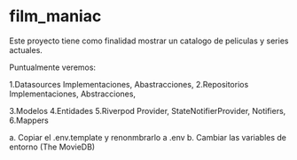 # film_maniac

Este proyecto tiene como finalidad mostrar un catalogo de peliculas y series actuales.

Puntualmente veremos:

1.Datasources
    Implementaciones,
    Abastracciones,
2.Repositorios
    Implementaciones,
    Abstracciones,

3.Modelos
4.Entidades
5.Riverpod
    Provider,
    StateNotifierProvider,
    Notifiers,
6.Mappers

a. Copiar el .env.template y renonmbrarlo a .env
b. Cambiar las variables de entorno (The MovieDB)